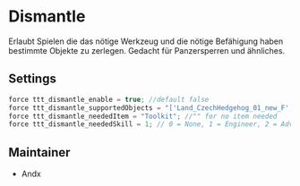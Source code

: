 # Dismantle

Erlaubt Spielen die das nötige Werkzeug und die nötige Befähigung haben bestimmte Objekte zu zerlegen. Gedacht für Panzersperren und ähnliches.

## Settings

```c++
force ttt_dismantle_enable = true; //default false
force ttt_dismantle_supportedObjects = "['Land_CzechHedgehog_01_new_F', 'Land_CzechHedgehog_01_old_F']";
force ttt_dismantle_neededItem = "Toolkit"; //"" for no item needed
force ttt_dismantle_neededSkill = 1; // 0 = None, 1 = Engineer, 2 = Advanced Engineer
```

## Maintainer

- Andx
